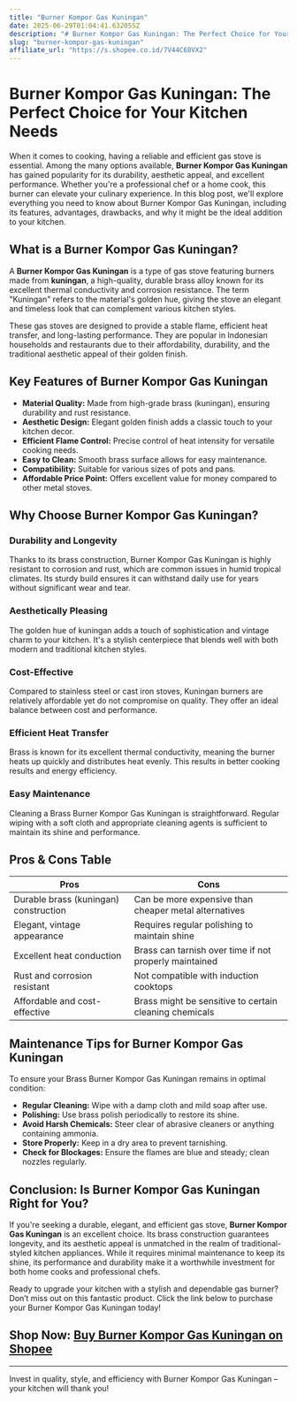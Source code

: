 ```yaml
---
title: "Burner Kompor Gas Kuningan"
date: 2025-06-29T01:04:41.632055Z
description: "# Burner Kompor Gas Kuningan: The Perfect Choice for Your Kitchen Needs..."
slug: "burner-kompor-gas-kuningan"
affiliate_url: "https://s.shopee.co.id/7V44C68VX2"
---
```

# Burner Kompor Gas Kuningan: The Perfect Choice for Your Kitchen Needs

When it comes to cooking, having a reliable and efficient gas stove is essential. Among the many options available, **Burner Kompor Gas Kuningan** has gained popularity for its durability, aesthetic appeal, and excellent performance. Whether you're a professional chef or a home cook, this burner can elevate your culinary experience. In this blog post, we'll explore everything you need to know about Burner Kompor Gas Kuningan, including its features, advantages, drawbacks, and why it might be the ideal addition to your kitchen.

## What is a Burner Kompor Gas Kuningan?

A **Burner Kompor Gas Kuningan** is a type of gas stove featuring burners made from **kuningan**, a high-quality, durable brass alloy known for its excellent thermal conductivity and corrosion resistance. The term "Kuningan" refers to the material's golden hue, giving the stove an elegant and timeless look that can complement various kitchen styles.

These gas stoves are designed to provide a stable flame, efficient heat transfer, and long-lasting performance. They are popular in Indonesian households and restaurants due to their affordability, durability, and the traditional aesthetic appeal of their golden finish.

## Key Features of Burner Kompor Gas Kuningan

- **Material Quality:** Made from high-grade brass (kuningan), ensuring durability and rust resistance.
- **Aesthetic Design:** Elegant golden finish adds a classic touch to your kitchen decor.
- **Efficient Flame Control:** Precise control of heat intensity for versatile cooking needs.
- **Easy to Clean:** Smooth brass surface allows for easy maintenance.
- **Compatibility:** Suitable for various sizes of pots and pans.
- **Affordable Price Point:** Offers excellent value for money compared to other metal stoves.

## Why Choose Burner Kompor Gas Kuningan?

### Durability and Longevity

Thanks to its brass construction, Burner Kompor Gas Kuningan is highly resistant to corrosion and rust, which are common issues in humid tropical climates. Its sturdy build ensures it can withstand daily use for years without significant wear and tear.

### Aesthetically Pleasing

The golden hue of kuningan adds a touch of sophistication and vintage charm to your kitchen. It's a stylish centerpiece that blends well with both modern and traditional kitchen styles.

### Cost-Effective

Compared to stainless steel or cast iron stoves, Kuningan burners are relatively affordable yet do not compromise on quality. They offer an ideal balance between cost and performance.

### Efficient Heat Transfer

Brass is known for its excellent thermal conductivity, meaning the burner heats up quickly and distributes heat evenly. This results in better cooking results and energy efficiency.

### Easy Maintenance

Cleaning a Brass Burner Kompor Gas Kuningan is straightforward. Regular wiping with a soft cloth and appropriate cleaning agents is sufficient to maintain its shine and performance.

## Pros & Cons Table

| Pros                                              | Cons                                                      |
|---------------------------------------------------|------------------------------------------------------------|
| Durable brass (kuningan) construction            | Can be more expensive than cheaper metal alternatives     |
| Elegant, vintage appearance                      | Requires regular polishing to maintain shine            |
| Excellent heat conduction                        | Brass can tarnish over time if not properly maintained   |
| Rust and corrosion resistant                     | Not compatible with induction cooktops                    |
| Affordable and cost-effective                     | Brass might be sensitive to certain cleaning chemicals |

## Maintenance Tips for Burner Kompor Gas Kuningan

To ensure your Brass Burner Kompor Gas Kuningan remains in optimal condition:

- **Regular Cleaning:** Wipe with a damp cloth and mild soap after use.
- **Polishing:** Use brass polish periodically to restore its shine.
- **Avoid Harsh Chemicals:** Steer clear of abrasive cleaners or anything containing ammonia.
- **Store Properly:** Keep in a dry area to prevent tarnishing.
- **Check for Blockages:** Ensure the flames are blue and steady; clean nozzles regularly.

## Conclusion: Is Burner Kompor Gas Kuningan Right for You?

If you're seeking a durable, elegant, and efficient gas stove, **Burner Kompor Gas Kuningan** is an excellent choice. Its brass construction guarantees longevity, and its aesthetic appeal is unmatched in the realm of traditional-styled kitchen appliances. While it requires minimal maintenance to keep its shine, its performance and durability make it a worthwhile investment for both home cooks and professional chefs.

Ready to upgrade your kitchen with a stylish and dependable gas burner? Don’t miss out on this fantastic product. Click the link below to purchase your Burner Kompor Gas Kuningan today!

## **Shop Now:** [Buy Burner Kompor Gas Kuningan on Shopee](https://s.shopee.co.id/7V44C68VX2)

---

Invest in quality, style, and efficiency with Burner Kompor Gas Kuningan – your kitchen will thank you!